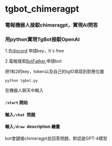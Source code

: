 # tgbot_chimeragpt
### 電報機器人接駁chimeragpt，實現AI問答
### 用python實現TgBot接駁OpenAI

1.去[discord](https://discord.gg/pXDPB7T3) 申請key，It`s free


2.電報搜索[BotFather](https://t.me/BotFather),申請bot


把1和2的key，token以及自己的tgID填寫到對應位置


```
python tgbot.py
```
在機器人聊天中輸入
#### ```/start``` 開始
#### 輸入```/chat ```問題
#### 輸入```/draw ```description 繪畫

bot會鏈接chimeragpt並回答問題，默認是GPT-4模型











